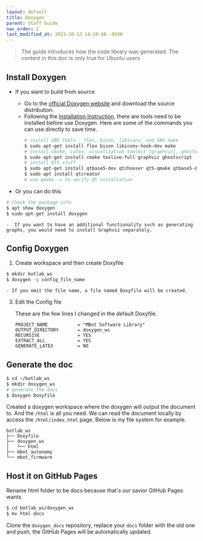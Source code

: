 ```yaml
---
layout: default
title: Doxygen
parent: Staff Guide
nav_order: 2
last_modified_at: 2023-10-13 14:20:48 -0500
---
```


> The guide introduces how the code library was generated. The content in this doc is only true for Ubuntu users

## Install Doxygen

- If you want to build from source 
    - Go to the [official Doxygen website](https://www.doxygen.nl/download.html) and download the source distribution.
    - Following the [Installation Instruction](https://www.doxygen.nl/manual/install.html), there are tools need to be installed before use Doxygen. Here are some of the commands you can use directly to save time.
        ```bash
        # install GNU Tools - flex, bison, libiconv, and GNU make
        $ sudo apt-get install flex bison libiconv-hook-dev make
        # install Cmake, LaTex, visualization toolkit (graphviz), ghostscript
        $ sudo apt-get install cmake texlive-full graphviz ghostscript
        # install Qt5 stuff
        $ sudo apt-get install qtbase5-dev qtchooser qt5-qmake qtbase5-dev-tools  
        $ sudo apt install qtcreator
        # use qmake -v to verify Qt installation
        ```

- Or you can do this
```bash
# Check the package info
$ apt show doxygen
$ sudo apt-get install doxygen
```
    -  If you want to have an additional functionality such as generating graphs, you would need to install Graphviz separately.

## Config Doxygen
1. Create workspace and then create Doxyfile
```bash
$ mkdir botlab_ws
$ doxygen -g config_file_name
```
    - If you omit the file name, a file named Doxyfile will be created.

3. Edit the Config file

    These are the few lines I changed in the default Doxyfile.
    ```
    PROJECT_NAME           = "MBot Software Library"
    OUTPUT_DIRECTORY       = doxygen_ws
    RECURSIVE              = YES
    EXTRACT_ALL            = YES
    GENERATE_LATEX         = NO
    ```

## Generate the doc  

```bash
$ cd ~/botlab_ws
$ mkdir doxygen_ws
# generate the docs
$ doxygen Doxyfile
```

Created a doxygen workspace where the doxygen will output the document to. And the `/html` is all you need. We can read the document locally by access the `/html/index.html` page. Below is my file system for example.
```
botlab_ws
├── Doxyfile
├── doxygen_ws
│   └── html
├── mbot_autonomy
└── mbot_firmware
```

## Host it on GitHub Pages
Rename html folder to be docs because that's our savior GitHub Pages wants
```bash
$ cd botlab_ws/doxygen_ws
$ mv html docs
```

Clone the `doxygen_docs` repository, replace your `docs` folder with the old one and push, the GitHub Pages will be automatically updated.